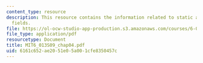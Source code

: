 ```yaml
---
content_type: resource
description: This resource contains the information related to static and quasistatic
  fields.
file: https://ol-ocw-studio-app-production.s3.amazonaws.com/courses/6-013-electromagnetics-and-applications-spring-2009/6161c652ae2051e05a001cfe8350457c_MIT6_013S09_chap04.pdf
file_type: application/pdf
resourcetype: Document
title: MIT6_013S09_chap04.pdf
uid: 6161c652-ae20-51e0-5a00-1cfe8350457c
---
```

